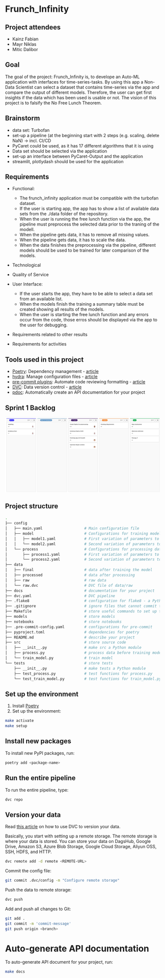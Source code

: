 # Frunch_Infinity

## Project attendees
- Kainz Fabian
- Mayr Niklas
- Mitic Dalibor

## Goal

The goal of the project: Frunch_Infinity is, to develope an Auto-ML application with interfaces for time-series-tasks. By using this app a Non-Data Scientist can select a dataset that contains time-series via the app and compare the output of different models. Therefore, the user can get first insights if the data which has been used is usable or not. The vision of this project is to falsify the No Free Lunch Theorem.


## Brainstorm

- data set: Turbofan 
- set-up a pipeline (at the beginning start with 2 steps (e.g. scaling, delete NaN) -> incl. CI/CD
- PyCaret could be used, as it has 17 different algorithms that it is using 
- Data set should be selected via the application 
- set-up an interface between PyCaret-Output and the application 
- streamlit, plotlydash should be used for the application 

## Requirements
- Functional:
  - The frunch_infinity application must be compatible with the turbofan dataset.
  - If the user is starting app, the app has to show a list of available data sets from the ./data folder of the repository.
  - When the user is running the free lunch function via the app, the pipeline must preprocess the selected data prior to the traning of the modell.
  - When the pipeline gets data, it has to remove all missing values.
  - When the pipeline gets data, it has to scale the data.
  - When the data finishes the preprocessing via the pipeline, different models should be used to be trained for later comparison of the models.

- Technological

- Quality of Service


- User Interface:
  - If the user starts the app, they have to be able to select a data set from an available list.
  - When the models finish the training a summary table must be created showing all results of the models.
  - When the user is starting the free lunch function and any errors occur from the code, those erros should be displayed via the app to the user for debugging. 

- Requirements related to other results

- Requirements for activities






## Tools used in this project
* [Poetry](https://towardsdatascience.com/how-to-effortlessly-publish-your-python-package-to-pypi-using-poetry-44b305362f9f): Dependency management - [article](https://towardsdatascience.com/how-to-effortlessly-publish-your-python-package-to-pypi-using-poetry-44b305362f9f)
* [hydra](https://hydra.cc/): Manage configuration files - [article](https://towardsdatascience.com/introduction-to-hydra-cc-a-powerful-framework-to-configure-your-data-science-projects-ed65713a53c6)
* [pre-commit plugins](https://pre-commit.com/): Automate code reviewing formatting  - [article](https://towardsdatascience.com/4-pre-commit-plugins-to-automate-code-reviewing-and-formatting-in-python-c80c6d2e9f5?sk=2388804fb174d667ee5b680be22b8b1f)
* [DVC](https://dvc.org/): Data version control - [article](https://towardsdatascience.com/introduction-to-dvc-data-version-control-tool-for-machine-learning-projects-7cb49c229fe0)
* [pdoc](https://github.com/pdoc3/pdoc): Automatically create an API documentation for your project

## Sprint 1 Backlog

![](pics/Backlog_Sprint_1.png)


## Project structure
```bash
.
├── config                      
│   ├── main.yaml                   # Main configuration file
│   ├── model                       # Configurations for training model
│   │   ├── model1.yaml             # First variation of parameters to train model
│   │   └── model2.yaml             # Second variation of parameters to train model
│   └── process                     # Configurations for processing data
│       ├── process1.yaml           # First variation of parameters to process data
│       └── process2.yaml           # Second variation of parameters to process data
├── data            
│   ├── final                       # data after training the model
│   ├── processed                   # data after processing
│   ├── raw                         # raw data
│   └── raw.dvc                     # DVC file of data/raw
├── docs                            # documentation for your project
├── dvc.yaml                        # DVC pipeline
├── .flake8                         # configuration for flake8 - a Python formatter tool
├── .gitignore                      # ignore files that cannot commit to Git
├── Makefile                        # store useful commands to set up the environment
├── models                          # store models
├── notebooks                       # store notebooks
├── .pre-commit-config.yaml         # configurations for pre-commit
├── pyproject.toml                  # dependencies for poetry
├── README.md                       # describe your project
├── src                             # store source code
│   ├── __init__.py                 # make src a Python module 
│   ├── process.py                  # process data before training model
│   └── train_model.py              # train model
└── tests                           # store tests
    ├── __init__.py                 # make tests a Python module 
    ├── test_process.py             # test functions for process.py
    └── test_train_model.py         # test functions for train_model.py
```

## Set up the environment
1. Install [Poetry](https://python-poetry.org/docs/#installation)
2. Set up the environment:
```bash
make activate
make setup
```

## Install new packages
To install new PyPI packages, run:
```bash
poetry add <package-name>
```

## Run the entire pipeline
To run the entire pipeline, type:
```bash
dvc repo
```

## Version your data
Read [this article](https://towardsdatascience.com/introduction-to-dvc-data-version-control-tool-for-machine-learning-projects-7cb49c229fe0) on how to use DVC to version your data.

Basically, you start with setting up a remote storage. The remote storage is where your data is stored. You can store your data on DagsHub, Google Drive, Amazon S3, Azure Blob Storage, Google Cloud Storage, Aliyun OSS, SSH, HDFS, and HTTP.

```bash
dvc remote add -d remote <REMOTE-URL>
```

Commit the config file:
```bash
git commit .dvc/config -m "Configure remote storage"
```

Push the data to remote storage:
```bash
dvc push 
```

Add and push all changes to Git:
```bash
git add .
git commit -m 'commit-message'
git push origin <branch>
```

# Auto-generate API documentation

To auto-generate API document for your project, run:

```bash
make docs
```


